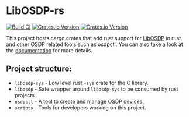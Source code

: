 # LibOSDP-rs

[![Build CI][7]][8] [![Crates.io Version][3]][4] [![Crates.io Version][5]][6]

This project hosts cargo crates that add rust support for [LibOSDP][1] in rust
and other OSDP related tools such as osdpctl. You can also take a look at the
[documentation][2] for more details.

## Project structure:

- `libosdp-sys` - Low level rust `-sys` crate for the C library.
- `libosdp` - Safe wrapper around `libosdp-sys` to be consumed by rust projects.
- `osdpctl` - A tool to create and manage OSDP devices.
- `scripts` - Tools for developers working on this project.

[1]: https://github.com/goToMain/libosdp
[2]: https://libosdp.sidcha.dev/
[3]: https://img.shields.io/crates/v/libosdp?style=flat&logo=rust&logoColor=DDD&label=crate%20%3A%20libosdp&link=https%3A%2F%2Fcrates.io%2Fcrates%2Flibosdp
[4]: https://crates.io/crates/libosdp
[5]: https://img.shields.io/crates/v/libosdp?style=flat&logo=rust&logoColor=DDD&label=crate%20%3A%20libosdp-sys&link=https%3A%2F%2Fcrates.io%2Fcrates%2Flibosdp-sys
[6]: https://crates.io/crates/libosdp-sys
[7]: https://github.com/goToMain/libosdp-rs/actions/workflows/build-ci.yml/badge.svg
[8]: https://github.com/goToMain/libosdp-rs/actions/workflows/build-ci.yml
